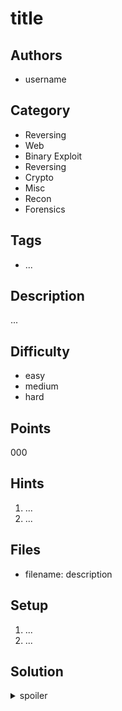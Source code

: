# title

## Authors
* username

## Category
* Reversing
* Web
* Binary Exploit
* Reversing
* Crypto
* Misc
* Recon
* Forensics

## Tags
* ...

## Description
...

## Difficulty
* easy
* medium
* hard

## Points
000

## Hints
1. ...
1. ...

## Files
* filename: description

## Setup
1. ...
1. ...

## Solution
<details>
<summary>spoiler</summary>

### Idea
...

### Walkthrough
1. ...
1. ...

### Flag
`flag{...}`
</details>
